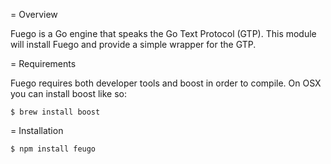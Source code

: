 = Overview

Fuego is a Go engine that speaks the Go Text Protocol (GTP). This module will install Fuego and provide a 
simple wrapper for the GTP.

= Requirements

Fuego requires both developer tools and boost in order to compile. On OSX you can install boost like so:

    $ brew install boost

= Installation

    $ npm install feugo

